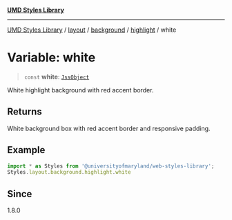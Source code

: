 [**UMD Styles Library**](../../../../../../README.md)

***

[UMD Styles Library](../../../../../../README.md) / [layout](../../../../../README.md) / [background](../../../README.md) / [highlight](../README.md) / white

# Variable: white

> `const` **white**: [`JssObject`](../../../../../../utilities/namespaces/transform/type-aliases/JssObject.md)

White highlight background with red accent border.

## Returns

White background box with red accent border and responsive padding.

## Example

```typescript
import * as Styles from '@universityofmaryland/web-styles-library';
Styles.layout.background.highlight.white
```

## Since

1.8.0

